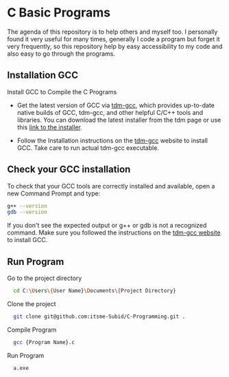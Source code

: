 
# C Basic Programs

The agenda of this repository is to help others and myself too.
I personally found it very useful for many times, generally I code a program but forget it very frequently, so this repository help by easy accessibility to my code and also easy to go through the programs.
 
## Installation GCC

Install GCC to Compile the C Programs

- Get the latest version of GCC via [tdm-gcc](https://jmeubank.github.io/tdm-gcc/), which provides up-to-date native builds of GCC, tdm-gcc, and other helpful C/C++ tools and libraries. You can download the latest installer from the tdm page or use this [link to the installer](https://jmeubank.github.io/tdm-gcc/).

- Follow the Installation instructions on the [tdm-gcc](https://jmeubank.github.io/tdm-gcc/) website to install GCC. Take care to run actual tdm-gcc executable.

## Check your GCC installation
To check that your GCC tools are correctly installed and available, open a new Command Prompt and type:

```bash
g++ --version
gdb --version
```
If you don't see the expected output or g++ or gdb is not a recognized command. Make sure you followed the instructions on the [tdm-gcc website](https://jmeubank.github.io/tdm-gcc/) to install GCC.

## Run Program

Go to the project directory 
```bash
  cd C:\Users\{User Name}\Documents\{Project Directory}
```

Clone the project

```bash
  git clone git@github.com:itsme-Subid/C-Programming.git .
```

Compile Program

```bash
  gcc {Program Name}.c
```

Run Program

```bash
  a.exe
```


